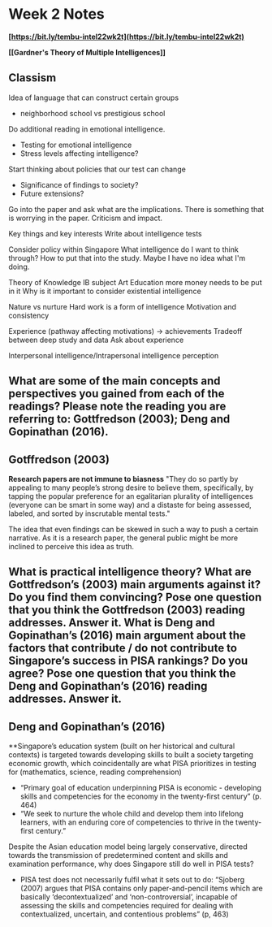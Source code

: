 # Week 2 Notes #
**[https://bit.ly/tembu-intel22wk2t](https://bit.ly/tembu-intel22wk2t)**

**[[Gardner's Theory of Multiple Intelligences]]**


## Classism
Idea of language that can construct certain groups
- neighborhood school vs prestigious school

Do additional reading in emotional intelligence.
- Testing for emotional intelligence
- Stress levels affecting intelligence?

Start thinking about policies that our test can change
- Significance of findings to society?
- Future extensions?

Go into the paper and ask what are the implications. There is something that is worrying in the paper. Criticism and impact.

Key things and key interests
Write about intelligence tests

Consider policy within Singapore
What intelligence do I want to think through?
How to put that into the study.
Maybe I have no idea what I'm doing.

Theory of Knowledge
IB subject
Art Education more money needs to be put in it
Why is it important to consider existential intelligence

Nature vs nurture
Hard work is a form of intelligence
Motivation and consistency

Experience (pathway affecting motivations) -> achievements
Tradeoff between deep study and data
Ask about experience

Interpersonal intelligence/Intrapersonal intelligence
perception

## What are some of the main concepts and perspectives you gained from each of the readings? Please note the reading you are referring to: Gottfredson (2003); Deng and Gopinathan (2016). ##

## Gotffredson (2003) ##
**Research papers are not immune to biasness**
"They do so partly by appealing to many people’s strong desire to believe them, specifically, by tapping the popular preference for an egalitarian plurality of intelligences (everyone can be smart in some way) and a distaste for being assessed, labeled, and sorted by inscrutable mental tests."

The idea that even findings can be skewed in such a way to push a certain narrative. As it is a research paper, the general public might be more inclined to perceive this idea as truth.

## What is practical intelligence theory? What are Gottfredson’s (2003) main arguments against it? Do you find them convincing? Pose one question that you think the Gottfredson (2003) reading addresses. Answer it. What is Deng and Gopinathan’s (2016) main argument about the factors that contribute / do not contribute to Singapore’s success in PISA rankings? Do you agree? Pose one question that you think the Deng and Gopinathan’s (2016) reading addresses. Answer it. ##

## Deng and Gopinathan’s (2016) ##

**Singapore’s education system (built on her historical and cultural contexts) is targeted towards developing skills to built a society targeting economic growth, which coincidentally are what PISA prioritizes in testing for (mathematics, science, reading comprehension)
- “Primary goal of education underpinning PISA is economic - developing skills and competencies for the economy in the twenty-first century” (p. 464)
- “We seek to nurture the whole child and develop them into lifelong learners, with an enduring core of competencies to thrive in the twenty-first century.”


Despite the Asian education model being largely conservative, directed towards the transmission of predetermined content and skills and examination performance, why does Singapore still do well in PISA tests?
- PISA test does not necessarily fulfil what it sets out to do: “Sjoberg (2007) argues that PISA contains only paper-and-pencil items which are basically ‘decontextualized’ and ‘non-controversial’, incapable of assessing the skills and competencies required for dealing with contextualized, uncertain, and contentious problems” (p, 463)